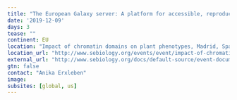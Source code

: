 ```yaml
---
title: "The European Galaxy server: A platform for accessible, reproducible and collaborative big data analyses"
date: '2019-12-09'
days: 3
tease: ""
continent: EU
location: "Impact of chromatin domains on plant phenotypes, Madrid, Spain"
location_url: "http://www.sebiology.org/events/event/impact-of-chromatin-domains-on-plant-phenotypes"
external_url: "http://www.sebiology.org/docs/default-source/event-documents/seb_nucleus-impact_satellite-programme_nov19-digital.pdf#page=18"
gtn: false
contact: "Anika Erxleben"
image: 
subsites: [global, us]
---
```

